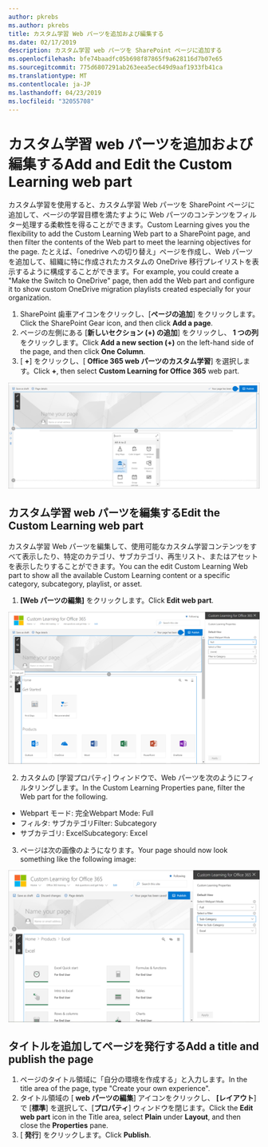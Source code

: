 ```yaml
---
author: pkrebs
ms.author: pkrebs
title: カスタム学習 Web パーツを追加および編集する
ms.date: 02/17/2019
description: カスタム学習 web パーツを SharePoint ページに追加する
ms.openlocfilehash: bfe74baadfc05b698f87865f9a628116d7b07e65
ms.sourcegitcommit: 775d6807291ab263eea5ec649d9aaf1933fb41ca
ms.translationtype: MT
ms.contentlocale: ja-JP
ms.lasthandoff: 04/23/2019
ms.locfileid: "32055708"
---
```

# <a name="add-and-edit-the-custom-learning-web-part"></a><span data-ttu-id="b64ad-103">カスタム学習 web パーツを追加および編集する</span><span class="sxs-lookup"><span data-stu-id="b64ad-103">Add and Edit the Custom Learning web part</span></span>

<span data-ttu-id="b64ad-104">カスタム学習を使用すると、カスタム学習 Web パーツを SharePoint ページに追加して、ページの学習目標を満たすように Web パーツのコンテンツをフィルター処理する柔軟性を得ることができます。</span><span class="sxs-lookup"><span data-stu-id="b64ad-104">Custom Learning gives you the flexibility to add the Custom Learning Web part to a SharePoint page, and then filter the contents of the Web part to meet the learning objectives for the page.</span></span> <span data-ttu-id="b64ad-105">たとえば、「onedrive への切り替え」ページを作成し、Web パーツを追加して、組織に特に作成されたカスタムの OneDrive 移行プレイリストを表示するように構成することができます。</span><span class="sxs-lookup"><span data-stu-id="b64ad-105">For example, you could create a "Make the Switch to OneDrive" page, then add the Web part and configure it to show custom OneDrive migration playlists created especially for your organization.</span></span>

1.  <span data-ttu-id="b64ad-106">SharePoint 歯車アイコンをクリックし、[**ページの追加**] をクリックします。</span><span class="sxs-lookup"><span data-stu-id="b64ad-106">Click the SharePoint Gear icon, and then click **Add a page**.</span></span>
2.  <span data-ttu-id="b64ad-107">ページの左側にある [**新しいセクション (+) の追加**] をクリックし、 **1 つの列**をクリックします。</span><span class="sxs-lookup"><span data-stu-id="b64ad-107">Click **Add a new section (+)** on the left-hand side of the page, and then click **One Column**.</span></span>
3.  <span data-ttu-id="b64ad-108">[ **+**] をクリックし、[ **Office 365 web パーツのカスタム学習**] を選択します。</span><span class="sxs-lookup"><span data-stu-id="b64ad-108">Click **+**, then select **Custom Learning for Office 365** web part.</span></span> 

![cg-webpartadd](media/cg-webpartadd.png)

## <a name="edit-the-custom-learning-web-part"></a><span data-ttu-id="b64ad-110">カスタム学習 web パーツを編集する</span><span class="sxs-lookup"><span data-stu-id="b64ad-110">Edit the Custom Learning web part</span></span>
<span data-ttu-id="b64ad-111">カスタム学習 Web パーツを編集して、使用可能なカスタム学習コンテンツをすべて表示したり、特定のカテゴリ、サブカテゴリ、再生リスト、またはアセットを表示したりすることができます。</span><span class="sxs-lookup"><span data-stu-id="b64ad-111">You can the edit Custom Learning Web part to show all the available Custom Learning content or a specific category, subcategory, playlist, or asset.</span></span> 

1.  <span data-ttu-id="b64ad-112">**[Web パーツの編集]** をクリックします。</span><span class="sxs-lookup"><span data-stu-id="b64ad-112">Click **Edit web part**.</span></span>

![cg-webpartedit](media/cg-webpartedit.png)

2. <span data-ttu-id="b64ad-114">カスタムの [学習プロパティ] ウィンドウで、Web パーツを次のようにフィルタリングします。</span><span class="sxs-lookup"><span data-stu-id="b64ad-114">In the Custom Learning Properties pane, filter the Web part for the following.</span></span> 

- <span data-ttu-id="b64ad-115">Webpart モード: 完全</span><span class="sxs-lookup"><span data-stu-id="b64ad-115">Webpart Mode: Full</span></span>
- <span data-ttu-id="b64ad-116">フィルタ: サブカテゴリ</span><span class="sxs-lookup"><span data-stu-id="b64ad-116">Filter: Subcategory</span></span>
- <span data-ttu-id="b64ad-117">サブカテゴリ: Excel</span><span class="sxs-lookup"><span data-stu-id="b64ad-117">Subcategory: Excel</span></span>

3. <span data-ttu-id="b64ad-118">ページは次の画像のようになります。</span><span class="sxs-lookup"><span data-stu-id="b64ad-118">Your page should now look something like the following image:</span></span> 

![cg-webpartfilter](media/cg-webpartfilter.png)

## <a name="add-a-title-and-publish-the-page"></a><span data-ttu-id="b64ad-120">タイトルを追加してページを発行する</span><span class="sxs-lookup"><span data-stu-id="b64ad-120">Add a title and publish the page</span></span>
1. <span data-ttu-id="b64ad-121">ページのタイトル領域に「自分の環境を作成する」と入力します。</span><span class="sxs-lookup"><span data-stu-id="b64ad-121">In the title area of the page, type "Create your own experience".</span></span>
2. <span data-ttu-id="b64ad-122">タイトル領域の [ **web パーツの編集**] アイコンをクリックし、 **[レイアウト**] で [**標準**] を選択して、[**プロパティ**] ウィンドウを閉じます。</span><span class="sxs-lookup"><span data-stu-id="b64ad-122">Click the **Edit web part** icon in the Title area, select **Plain** under **Layout**, and then close the **Properties** pane.</span></span>
3. <span data-ttu-id="b64ad-123">[ **発行**] をクリックします。</span><span class="sxs-lookup"><span data-stu-id="b64ad-123">Click **Publish**.</span></span>
